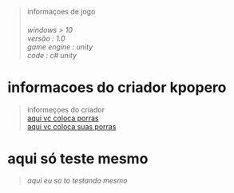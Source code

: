 <blockquote> informaçoes de jogo 
<h6> windows > 10 <br> versão : 1.0 <br> game engine : unity <br> code : c# unity
</blockquote> 
  
 # informacoes do criador kpopero
  
<blockquote> informeçoes do criador <br>
<a href="google.com"> aqui vc coloca porras </a> <br>
<a href="google.com"> aqui vc coloca suas porras</a>
</blockquote>
 
# aqui só teste mesmo  
  
<blockquote>
  <i> aqui eu so to testando mesmo</i>
</blockquote>
